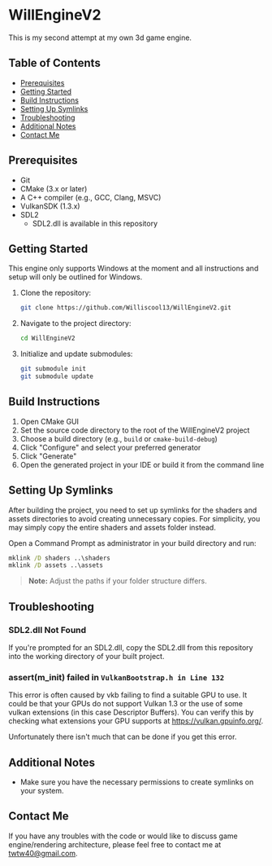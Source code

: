 # WillEngineV2

This is my second attempt at my own 3d game engine.

## Table of Contents
- [Prerequisites](#prerequisites)
- [Getting Started](#getting-started)
- [Build Instructions](#build-instructions)
- [Setting Up Symlinks](#setting-up-symlinks)
- [Troubleshooting](#troubleshooting)
- [Additional Notes](#additional-notes)
- [Contact Me](#contact-me)

## Prerequisites

- Git
- CMake (3.x or later)
- A C++ compiler (e.g., GCC, Clang, MSVC)
- VulkanSDK (1.3.x)
- SDL2 
  - SDL2.dll is available in this repository

## Getting Started

This engine only supports Windows at the moment and all instructions and setup will only be outlined for Windows.

1. Clone the repository:
   ```sh
   git clone https://github.com/Williscool13/WillEngineV2.git
   ```

2. Navigate to the project directory:
   ```sh
   cd WillEngineV2
   ```

3. Initialize and update submodules:
   ```sh
   git submodule init
   git submodule update
   ```

## Build Instructions

1. Open CMake GUI
2. Set the source code directory to the root of the WillEngineV2 project
3. Choose a build directory (e.g., `build` or `cmake-build-debug`)
4. Click "Configure" and select your preferred generator
5. Click "Generate"
6. Open the generated project in your IDE or build it from the command line

## Setting Up Symlinks

After building the project, you need to set up symlinks for the shaders and assets directories to avoid creating unnecessary copies. 
For simplicity, you may simply copy the entire shaders and assets folder instead.

Open a Command Prompt as administrator in your build directory and run:

```cmd
mklink /D shaders ..\shaders
mklink /D assets ..\assets
```

> **Note:** Adjust the paths if your folder structure differs.

## Troubleshooting

### SDL2.dll Not Found

If you're prompted for an SDL2.dll, copy the SDL2.dll from this repository into the working directory of your built project.

### assert(m_init) failed in `VulkanBootstrap.h in Line 132`

This error is often caused by vkb failing to find a suitable GPU to use. It could be that your GPUs do not support Vulkan 1.3 or the use of some vulkan extensions (in this case Descriptor Buffers).
You can verify this by checking what extensions your GPU supports at https://vulkan.gpuinfo.org/.

Unfortunately there isn't much that can be done if you get this error. 


## Additional Notes

- Make sure you have the necessary permissions to create symlinks on your system.

## Contact Me

If you have any troubles with the code or would like to discuss game engine/rendering architecture, please feel free to contact me at twtw40@gmail.com.